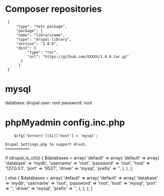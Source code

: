 Composer repositories
=========

```
 {
     "type": "test package",
     "package": {
     "name": "librariname",
     "type": "drupal-library",
     "version": "1.0.0",
     "dist": {
          "type": "tar",
          "url": "https://github.com/XXXXX/1.0.0.tar.gz"
       }
      }
 }
```

mysql
=========

   database: drupal
   user: root
   password: root


phpMyadmin config.inc.php
=========
```
    $cfg['Servers'][$i]['host'] = 'mysql';

Drupal Settings.php to support drush.
===========
```
if (drupal_is_cli()) {
  $databases = array(
    'default' =>
      array(
        'default' =>
          array(
            'database' => 'mydb',
            'username' => 'root',
            'password' => 'root',
            'host'     => '127.0.0.1',
            'port'     => '9527',
            'driver'   => 'mysql',
            'prefix'   => '',
          ),
      ),
  );

}
else {
  $databases = array(
    'default' =>
      array(
        'default' =>
          array(
            'database' => 'mydb',
            'username' => 'root',
            'password' => 'root',
            'host'     => 'mysql',
            'port'     => '',
            'driver'   => 'mysql',
            'prefix'   => '',
          ),
      ),
  );
}

